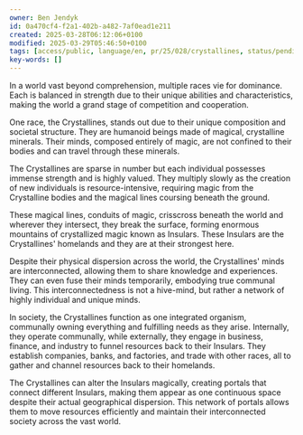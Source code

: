 ```yaml
---
owner: Ben Jendyk
id: 0a470cf4-f2a1-402b-a482-7af0ead1e211
created: 2025-03-28T06:12:06+0100
modified: 2025-03-29T05:46:50+0100
tags: [access/public, language/en, pr/25/028/crystallines, status/pending]
key-words: []
---
```


In a world vast beyond comprehension, multiple races vie for dominance. Each is balanced in strength due to their unique abilities and characteristics, making the world a grand stage of competition and cooperation.

One race, the Crystallines, stands out due to their unique composition and societal structure. They are humanoid beings made of magical, crystalline minerals. Their minds, composed entirely of magic, are not confined to their bodies and can travel through these minerals. 

The Crystallines are sparse in number but each individual possesses immense strength and is highly valued. They multiply slowly as the creation of new individuals is resource-intensive, requiring magic from the Crystalline bodies and the magical lines coursing beneath the ground.

These magical lines, conduits of magic, crisscross beneath the world and wherever they intersect, they break the surface, forming enormous mountains of crystallized magic known as Insulars. These Insulars are the Crystallines' homelands and they are at their strongest here.

Despite their physical dispersion across the world, the Crystallines' minds are interconnected, allowing them to share knowledge and experiences. They can even fuse their minds temporarily, embodying true communal living. This interconnectedness is not a hive-mind, but rather a network of highly individual and unique minds.

In society, the Crystallines function as one integrated organism, communally owning everything and fulfilling needs as they arise. Internally, they operate communally, while externally, they engage in business, finance, and industry to funnel resources back to their Insulars. They establish companies, banks, and factories, and trade with other races, all to gather and channel resources back to their homelands.

The Crystallines can alter the Insulars magically, creating portals that connect different Insulars, making them appear as one continuous space despite their actual geographical dispersion. This network of portals allows them to move resources efficiently and maintain their interconnected society across the vast world.